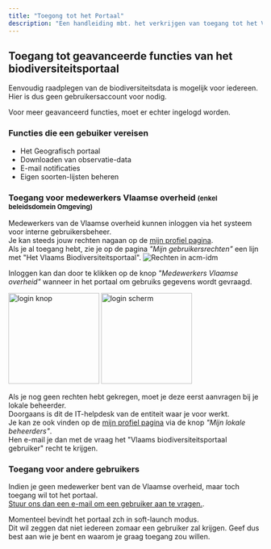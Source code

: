 ```yaml
---
title: "Toegong tot het Portaal"
description: "Een handleiding mbt. het verkrijgen van toegang tot het Vlaams Biodiversiteitsportaal"
---
```

## Toegang tot geavanceerde functies van het biodiversiteitsportaal

Eenvoudig raadplegen van de biodiversiteitsdata is mogelijk voor iedereen.  
Hier is dus geen gebruikersaccount voor nodig.  

Voor meer geavanceerd functies, moet er echter ingelogd worden.

### Functies die een gebuiker vereisen

- Het Geografisch portaal
- Downloaden van observatie-data
- E-mail notificaties
- Eigen soorten-lijsten beheren


### Toegang voor medewerkers Vlaamse overheid <span style="font-size: small">(enkel beleidsdomein Omgeving)</span>

Medewerkers van de Vlaamse overheid kunnen inloggen via het systeem voor interne gebruikersbeheer.  
Je kan steeds jouw rechten nagaan op de <a href="https://mijnprofiel-gebruikersbeheer.vlaanderen.be/user/" target="_blank">mijn profiel pagina</a>.  
Als je al toegang hebt, zie je op de pagina _"Mijn gebruikersrechten"_ een lijn met "Het Vlaams Biodiversiteitsportaal".
![Rechten in acm-idm](/images/pages/acm_idm_mijn_profiel.png)

Inloggen kan dan door te klikken op de knop _"Medewerkers Vlaamse overheid"_ wanneer in het portaal om gebruiks gegevens wordt gevraagd.
<p float="left">
  <img src="/images/pages/login_button.png" alt="login knop" height="180" />
  <img src="/images/pages/login_screen.png" alt="login scherm" height="180" /> 
</p>


Als je nog geen rechten hebt gekregen, moet je deze eerst aanvragen bij je lokale beheerder.  
Doorgaans is dit de IT-helpdesk van de entiteit waar je voor werkt.  
Je kan ze ook vinden op de <a href="https://mijnprofiel-gebruikersbeheer.vlaanderen.be/user/" target="_blank">mijn profiel pagina</a> via de knop _"Mijn lokale beheerders"_.  
Hen e-mail je dan met de vraag het "Vlaams biodiversiteitsportaal gebruiker" recht te krijgen.
 

### Toegang voor andere gebruikers

Indien je geen medewerker bent van de Vlaamse overheid, maar toch toegang wil tot het portaal.  
[Stuur ons dan een e-mail om een gebruiker aan te vragen.](mailto:support.natuurdata@inbo.be).

Momenteel bevindt het portaal zch in soft-launch modus.  
Dit wil zeggen dat niet iedereen zomaar een gebruiker zal krijgen.
Geef dus best aan wie je bent en waarom je graag toegang zou willen.


